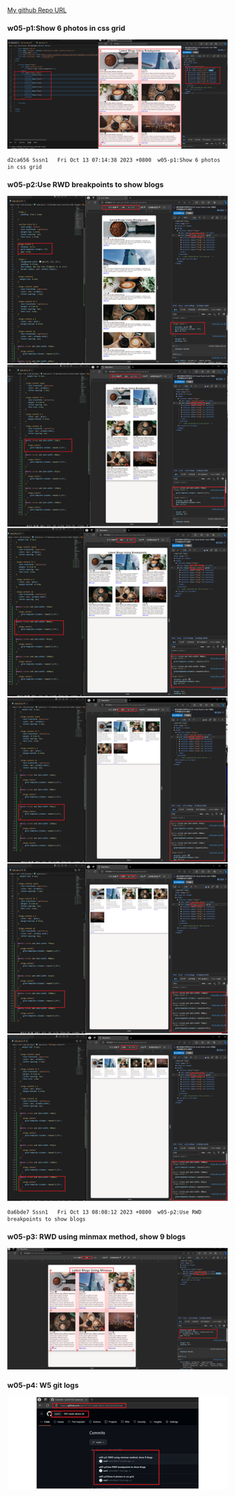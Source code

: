 [My github Repo URL](https://github.com/sssn1/1121-sweb-demo-id.git)

### w05-p1:Show 6 photos in css grid
![](w05-p1.png)
```
d2ca656 Sssn1   Fri Oct 13 07:14:38 2023 +0800  w05-p1:Show 6 photos in css grid
```
### w05-p2:Use RWD breakpoints to show blogs
![](w05-p2-1.png)
![](w05-p2-2.png)
![](w05-p2-3.png)
![](w05-p2-4.png)
![](w05-p2-5.png)
![](w05-p2-6.png)
```
0a6bde7 Sssn1   Fri Oct 13 08:08:12 2023 +0800  w05-p2:Use RWD breakpoints to show blogs
```
### w05-p3: RWD using minmax method, show 9 blogs
![](w05-p3.png)

### w05-p4: W5 git logs
![](w05-p4.png)